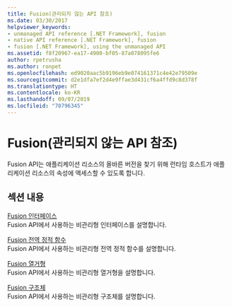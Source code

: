 ```yaml
---
title: Fusion(관리되지 않는 API 참조)
ms.date: 03/30/2017
helpviewer_keywords:
- unmanaged API reference [.NET Framework], fusion
- native API reference [.NET Framework], fusion
- fusion [.NET Framework], using the unmanaged API
ms.assetid: f8f20967-ea17-4900-bf05-87a078095fe6
author: rpetrusha
ms.author: ronpet
ms.openlocfilehash: ed9020aac5b9196eb9e074161371c4e42e79509e
ms.sourcegitcommit: d2e1dfa7ef2d4e9ffae3d431cf6a4ffd9c8d378f
ms.translationtype: HT
ms.contentlocale: ko-KR
ms.lasthandoff: 09/07/2019
ms.locfileid: "70796345"
---
```

# <a name="fusion-unmanaged-api-reference"></a>Fusion(관리되지 않는 API 참조)
Fusion API는 애플리케이션 리소스의 올바른 버전을 찾기 위해 런타임 호스트가 애플리케이션 리소스의 속성에 액세스할 수 있도록 합니다.  
  
## <a name="in-this-section"></a>섹션 내용  
 [Fusion 인터페이스](fusion-interfaces.md)  
 Fusion API에서 사용하는 비관리형 인터페이스를 설명합니다.  
  
 [Fusion 전역 정적 함수](fusion-global-static-functions.md)  
 Fusion API에서 사용하는 비관리형 전역 정적 함수를 설명합니다.  
  
 [Fusion 열거형](fusion-enumerations.md)  
 Fusion API에서 사용하는 비관리형 열거형을 설명합니다.  
  
 [Fusion 구조체](fusion-structures.md)  
 Fusion API에서 사용하는 비관리형 구조체를 설명합니다.
